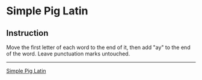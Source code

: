 # Simple Pig Latin

## Instruction

Move the first letter of each word to the end of it, then add "ay" to the end of the word. Leave punctuation marks untouched.

---

[Simple Pig Latin](https://www.codewars.com/kata/520b9d2ad5c005041100000f)